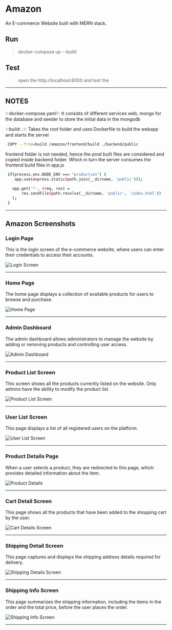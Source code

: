 # Amazon
An E-commerce Website built with MERN stack.

## Run 
> docker-compose up --build

## Test
> open the http://localhost:8000 and test the 

________________________________________________________

## NOTES
✨docker-compose.yaml✨
It consists of different services web, mongo for the database and seeder to store the initial data in the mongodb

✨build: .✨
Takes the root folder and uses Dockerfile to build the webapp and starts the server
```sh
 COPY --from=build /amazon/frontend/build ./backend/public
```
frontend folder is not needed, hence the prod built files are considered and copied inside backend folder.
Which in turn the server consumes the frontend build files in app.js

```sh
 if(process.env.NODE_ENV === "production") {
    app.use(express.static(path.join(__dirname, 'public')));

   app.get('*', (req, res) =
       res.sendFile(path.resolve(__dirname, 'public', 'index.html'))
   );
 }
```

________________________________________________________

## Amazon Screenshots
### Login Page
This is the login screen of the e-commerce website, where users can enter their credentials to access their accounts.

![Login Screen](/frontend/build/images/screenshots/login_page.png)
________________________________________________________


### Home Page
The home page displays a collection of available products for users to browse and purchase.

![Home Page](/frontend/build/images/screenshots/home_page.png)

________________________________________________________

### Admin Dashboard
The admin dashboard allows administrators to manage the website by adding or removing products and controlling user access.

![Admin Dashboard](/frontend/build/images/screenshots/admin_dashboard.png)
________________________________________________________

### Product List Screen
This screen shows all the products currently listed on the website. Only admins have the ability to modify the product list.

![Product List Screen](/frontend/build/images/screenshots/product_list.png)
________________________________________________________

### User List Screen
This page displays a list of all registered users on the platform.

![User List Screen](/frontend/build/images/screenshots/user_list.png)
________________________________________________________

### Product Details Page
When a user selects a product, they are redirected to this page, which provides detailed information about the item.

![Product Details](/frontend/build/images/screenshots/product_detail_page.png)
________________________________________________________

### Cart Detail Screen
This page shows all the products that have been added to the shopping cart by the user.

![Cart Details Screen](/frontend/build/images/screenshots/cart_detail_page.png)
________________________________________________________

### Shipping Detail Screen
This page captures and displays the shipping address details required for delivery.

![Shipping Details Screen](/frontend/build/images/screenshots/shipping_details.png)
________________________________________________________

### Shipping Info Screen
This page summarizes the shipping information, including the items in the order and the total price, before the user places the order.

![Shipping Info Screen](/frontend/build/images/screenshots/shipping_info.png)
________________________________________________________